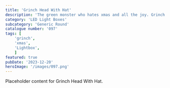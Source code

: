 ```yaml
---
title: 'Grinch Head With Hat'
description: 'The green monster who hates xmas and all the joy. Grinch pops out in this front. To be used with the generic round housing.'
category: 'LED Light Boxes'
subcategory: 'Generic Round'
catalogue number: '097'
tags: [
    'grinch', 
    'xmas',
    'Lightbox', 
    ]
featured: true
pubDate: '2023-12-20'
heroImage: '/images/097.png'
---
```


Placeholder content for Grinch Head With Hat.